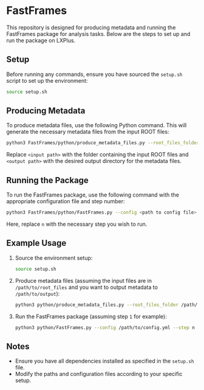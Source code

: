 
# FastFrames

This repository is designed for producing metadata and running the FastFrames package for analysis tasks. Below are the steps to set up and run the package on LXPlus.

## Setup

Before running any commands, ensure you have sourced the `setup.sh` script to set up the environment:

```bash
source setup.sh
```

## Producing Metadata

To produce metadata files, use the following Python command. This will generate the necessary metadata files from the input ROOT files:

```bash
python3 FastFrames/python/produce_metadata_files.py --root_files_folder <input path> --output_path <output path>
```

Replace `<input path>` with the folder containing the input ROOT files and `<output path>` with the desired output directory for the metadata files.

## Running the Package

To run the FastFrames package, use the following command with the appropriate configuration file and step number:

```bash
python3 FastFrames/python/FastFrames.py --config <path to config file> --step n
```

Here, replace `n` with the necessary step you wish to run.

## Example Usage

1. Source the environment setup:
   ```bash
   source setup.sh
   ```

2. Produce metadata files (assuming the input files are in `/path/to/root_files` and you want to output metadata to `/path/to/output`):
   ```bash
   python3 python/produce_metadata_files.py --root_files_folder /path/to/root_files --output_path /path/to/output
   ```

3. Run the FastFrames package (assuming step `1` for example):
   ```bash
   python3 python/FastFrames.py --config /path/to/config.yml --step n
   ```

## Notes

- Ensure you have all dependencies installed as specified in the `setup.sh` file.
- Modify the paths and configuration files according to your specific setup.
